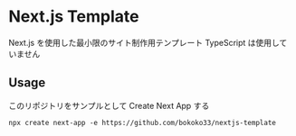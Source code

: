 # Next.js Template

Next.js を使用した最小限のサイト制作用テンプレート
TypeScript は使用していません

## Usage

このリポジトリをサンプルとして Create Next App する

```
npx create next-app -e https://github.com/bokoko33/nextjs-template
```
